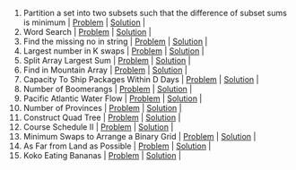 1. Partition a set into two subsets such that the difference of subset sums is minimum | [Problem](https://www.geeksforgeeks.org/partition-a-set-into-two-subsets-such-that-the-difference-of-subset-sums-is-minimum/) | [Solution]() | 
2. Word Search | [Problem](https://practice.geeksforgeeks.org/problems/word-search/1/) | [Solution](https://github.com/BhavikSojitra/6-Companies-30-Days-Challenge/blob/main/Intuit/WordSearch.java) | 
3. Find the missing no in string | [Problem](https://practice.geeksforgeeks.org/problems/find-the-missing-no-in-string/1/) | [Solution]() | 
4. Largest number in K swaps | [Problem](https://practice.geeksforgeeks.org/problems/largest-number-in-k-swaps-1587115620/1) | [Solution]() | 
5. Split Array Largest Sum | [Problem](https://leetcode.com/problems/split-array-largest-sum/) | [Solution]() | 
6. Find in Mountain Array | [Problem](https://leetcode.com/problems/find-in-mountain-array/) | [Solution]() | 
7. Capacity To Ship Packages Within D Days | [Problem](https://leetcode.com/problems/capacity-to-ship-packages-within-d-days/) | [Solution]() | 
8. Number of Boomerangs | [Problem](https://leetcode.com/problems/number-of-boomerangs/) | [Solution]() | 
9. Pacific Atlantic Water Flow | [Problem](https://leetcode.com/problems/pacific-atlantic-water-flow/) | [Solution]() | 
10. Number of Provinces | [Problem](https://leetcode.com/problems/number-of-provinces/) | [Solution]() | 
11. Construct Quad Tree | [Problem](https://leetcode.com/problems/construct-quad-tree/) | [Solution]() | 
12. Course Schedule II | [Problem](https://leetcode.com/problems/course-schedule-ii/) | [Solution]() | 
13. Minimum Swaps to Arrange a Binary Grid | [Problem](https://leetcode.com/problems/minimum-swaps-to-arrange-a-binary-grid/) | [Solution]() | 
14. As Far from Land as Possible | [Problem](https://leetcode.com/problems/as-far-from-land-as-possible/) | [Solution]() | 
15. Koko Eating Bananas | [Problem](https://leetcode.com/problems/koko-eating-bananas/) | [Solution]() | 
